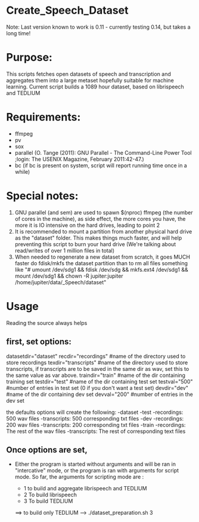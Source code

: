 # Create_Speech_Dataset

Note: Last version known to work is 0.11 - currently testing 0.14, but takes a long time!

# Purpose:
This scripts fetches open datasets of speech and transcription and aggregates them into a large metaset hopefully suitable for machine learning. Current script builds a 1089 hour dataset, based on librispeech and TEDLIUM

# Requirements:
- ffmpeg<br />
- pv<br />
- sox<br />
- parallel (O. Tange (2011): GNU Parallel - The Command-Line Power Tool ;login: The USENIX Magazine, February 2011:42-47.) <br />
- bc (if bc is present on system, script will report running time once in a while)

# Special notes:
1. GNU parallel (and sem) are used to spawn $(nproc) ffmpeg (the number of cores in the machine), as side effect, the more cores you have, the more it is IO intensive on the hard drives, leading to point 2<br />
2. It is recommended to mount a partition from another physical hard drive as the "dataset" folder.  This makes things much faster, and will help preventing this script to burn your hard drive (We're talking about read/writes of over 1 million files in total)
3. When needed to regenerate a new dataset from scratch, it goes MUCH faster do fdisk/mkfs the dataset partition than to rm all files
   something like "# umount /dev/sdg1 && fdisk /dev/sdg && mkfs.ext4 /dev/sdg1 && mount /dev/sdg1 && chown -R jupiter:jupiter /home/jupiter/data/_Speech/dataset"

# Usage
Reading the source always helps
## first, set options:

datasetdir="dataset"
recdir="recordings"		#name of the directory used to store recordings
texdir="transcripts"	#name of the directory used to store transcripts, if transcripts are to be saved in the same dir as wav, set this to the same value as var above.
traindir="train"		#name of the dir containing training set
testdir="test"			#name of the dir containing test set
testval="500"			#number of entries in test set (0 if you don't want a test set)
devdir="dev"			#name of the dir containing dev set
devval="200"			#number of entries in the dev set

the defaults options will create the following:
-dataset
	-test
		-recordings: 500 wav files
		-transcripts: 500 corresponding txt files
	-dev
		-recordings: 200 wav files
		-transcripts: 200 corresponding txt files
	-train
		-recordings: The rest of the wav files
		-transcripts: The rest of corresponding text files

## Once options are set,

- Either the program is started without arguments and will be ran in "intercative" mode, or the program is ran with arguments for script mode.
So far, the arguments for scripting mode are :
	- 1 to build and aggregate librispeech and TEDLIUM
	- 2 To build librispeech
	- 3 To build TEDLIUM
 
  ==> to build only TEDLIUM --> ./dataset_preparation.sh 3

